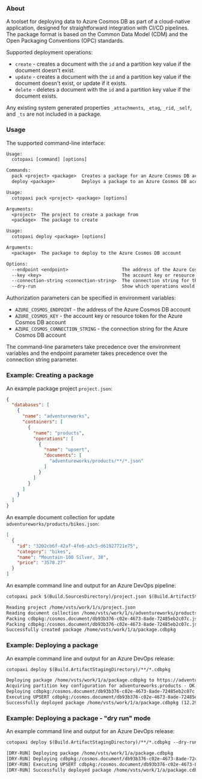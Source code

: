 ### About

<p />

A toolset for deploying data to Azure Cosmos DB as part of a cloud-native application, designed for straightforward integration with CI/CD pipelines. The package format is based on the Common Data Model (CDM) and the Open Packaging Conventions (OPC) standards.

<p />

Supported deployment operations:

<p />

- `create` - creates a document with the `id` and a partition key value if the document doesn't exist.
- `update` - creates a document with the `id` and a partition key value if the document doesn't exist, or update if it exists.
- `delete` - deletes a document with the `id` and a partition key value if the document exists.

<p />

Any existing system generated properties `_attachments`, `_etag`, `_rid`, `_self`, and `_ts` are not included in a package.

<p />

### Usage

<p />

The supported command-line interface:

<p />

```txt
Usage:
  cotopaxi [command] [options]

Commands:
  pack <project> <package>  Creates a package for an Azure Cosmos DB account
  deploy <package>          Deploys a package to an Azure Cosmos DB account
```

<p />

```txt
Usage:
  cotopaxi pack <project> <package> [options]

Arguments:
  <project>  The project to create a package from
  <package>  The package to create
```

<p />

```txt
Usage:
  cotopaxi deploy <package> [options]

Arguments:
  <package>  The package to deploy to the Azure Cosmos DB account

Options:
  --endpoint <endpoint>                    The address of the Azure Cosmos DB account
  --key <key>                              The account key or resource token for the Azure Cosmos DB account
  --connection-string <connection-string>  The connection string for the Azure Cosmos DB account
  --dry-run                                Show which operations would be executed, but don't execute them
 ```

<p />

Authorization parameters can be specified in environment variables:

<p />

- `AZURE_COSMOS_ENDPOINT` - the address of the Azure Cosmos DB account
- `AZURE_COSMOS_KEY` - the account key or resource token for the Azure Cosmos DB account
- `AZURE_COSMOS_CONNECTION_STRING` - the connection string for the Azure Cosmos DB account

<p />

The command-line parameters take precedence over the environment variables and the endpoint parameter takes precedence over the connection string parameter.

<p />

### Example: Creating a package

<p />

An example package project `project.json`:

<p />

```json
{
  "databases": [
    {
      "name": "adventureworks",
      "containers": [
        {
          "name": "products",
          "operations": [
            {
              "name": "upsert",
              "documents": [
                "adventureworks/products/**/*.json"
              ]
            }
          ]
        }
      ]
    }
  ]
}
```

<p />

An example document collection for update `adventureworks/products/bikes.json`:

<p />

```json
[
  {
    "id": "3202cb6f-42af-4fe6-a3c5-d61927721e75",
    "category": "bikes",
    "name": "Mountain-100 Silver, 38",
    "price": "3578.27"
  }
]
```

<p />

An example command line and output for an Azure DevOps pipeline:

<p />

```txt
cotopaxi pack $(Build.SourcesDirectory)/project.json $(Build.ArtifactStagingDirectory)/package.cdbpkg
```

<p />

```txt
Reading project /home/vsts/work/1/s/project.json
Reading document collection /home/vsts/work/1/s/adventureworks/products/bikes.json
Packing cdbpkg:/cosmos.document/db93b376-c02e-4673-8ade-72485eb2c07c.json for UPSERT in adventureworks.products
Packing cdbpkg:/cosmos.document/db93b376-c02e-4673-8ade-72485eb2c07c.json:$[0] - OK
Successfully created package /home/vsts/work/1/a/package.cdbpkg
```

<p />

### Example: Deploying a package

<p />

An example command line and output for an Azure DevOps release:

<p />

```txt
cotopaxi deploy $(Build.ArtifactStagingDirectory)/**/*.cdbpkg
```

<p />

```txt
Deploying package /home/vsts/work/1/a/package.cdbpkg to https://adventureworks.documents.azure.com:443
Acquiring partition key configuration for adventureworks.products - OK (HTTP 200, 2 RU)
Deploying cdbpkg:/cosmos.document/db93b376-c02e-4673-8ade-72485eb2c07c.json to adventureworks.products
Executing UPSERT cdbpkg:/cosmos.document/db93b376-c02e-4673-8ade-72485eb2c07c.json:$[0] - OK (HTTP 200, 10.29 RU)
Successfully deployed package /home/vsts/work/1/a/package.cdbpkg (12.29 RU)
```

<p />

### Example: Deploying a package - "dry run" mode

<p />

An example command line and output for an Azure DevOps release:

<p />

```txt
cotopaxi deploy $(Build.ArtifactStagingDirectory)/**/*.cdbpkg --dry-run
```

<p />

```txt
[DRY-RUN] Deploying package /home/vsts/work/1/a/package.cdbpkg
[DRY-RUN] Deploying cdbpkg:/cosmos.document/db93b376-c02e-4673-8ade-72485eb2c07c.json to adventureworks.products
[DRY-RUN] Executing UPSERT cdbpkg:/cosmos.document/db93b376-c02e-4673-8ade-72485eb2c07c.json:$[0] ($.id: "3202cb6f-42af-4fe6-a3c5-d61927721e75")
[DRY-RUN] Successfully deployed package /home/vsts/work/1/a/package.cdbpkg
```
